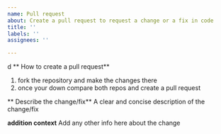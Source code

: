 ```yaml
---
name: Pull request
about: Create a pull request to request a change or a fix in code
title: ''
labels: ''
assignees: ''

---
```

d
** How to create a pull request**
1. fork the repository and make the changes there
2. once your down compare both repos and create a pull request

** Describe the change/fix**
A clear and concise description of the change/fix

**addition context**
Add any other info here about the change
